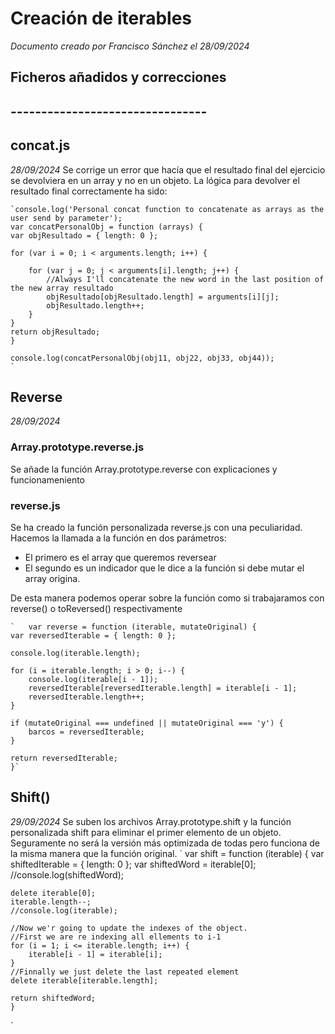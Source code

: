 # Creación de iterables 
*Documento creado por Francisco Sánchez el 28/09/2024*

## Ficheros añadidos y correcciones
## --------------------------------

## concat.js
*28/09/2024*
Se corrige un error que hacía que el resultado final del ejercicio se devolviera en un array y no en un objeto. 
La lógica para devolver el resultado final correctamente ha sido: 


    `console.log('Personal concat function to concatenate as arrays as the user send by parameter');
    var concatPersonalObj = function (arrays) {
    var objResultado = { length: 0 };

    for (var i = 0; i < arguments.length; i++) {

        for (var j = 0; j < arguments[i].length; j++) {
            //Always I'll concatenate the new word in the last position of the new array resultado
            objResultado[objResultado.length] = arguments[i][j];
            objResultado.length++;
        }
    }
    return objResultado;
    }

    console.log(concatPersonalObj(obj11, obj22, obj33, obj44));
    `

## Reverse
*28/09/2024*

### Array.prototype.reverse.js
Se añade la función Array.prototype.reverse con explicaciones y funcionameniento

### reverse.js
Se ha creado la función personalizada reverse.js con una peculiaridad. 
Hacemos la llamada a la función en dos parámetros: 
- El primero es el array que queremos reversear
- El segundo es un indicador que le dice a la función si debe mutar el array origina. 

De esta manera podemos operar sobre la función como si trabajaramos con reverse() o toReversed() respectivamente 

    `   var reverse = function (iterable, mutateOriginal) {
    var reversedIterable = { length: 0 };

    console.log(iterable.length);

    for (i = iterable.length; i > 0; i--) {
        console.log(iterable[i - 1]);
        reversedIterable[reversedIterable.length] = iterable[i - 1];
        reversedIterable.length++;
    }

    if (mutateOriginal === undefined || mutateOriginal === 'y') {
        barcos = reversedIterable;
    }

    return reversedIterable;
    }`


## Shift()
*29/09/2024*
Se suben los archivos Array.prototype.shift y la función personalizada shift para eliminar el primer elemento de un objeto. 
Seguramente no será la versión más optimizada de todas pero funciona de la misma manera que la función original. 
`
    var shift = function (iterable) {
    var shiftedIterable = { length: 0 };
    var shiftedWord = iterable[0];
    //console.log(shiftedWord);

    delete iterable[0];
    iterable.length--;
    //console.log(iterable);

    //Now we'r going to update the indexes of the object. 
    //First we are re indexing all ellements to i-1
    for (i = 1; i <= iterable.length; i++) {
        iterable[i - 1] = iterable[i];
    }
    //Finnally we just delete the last repeated element
    delete iterable[iterable.length];

    return shiftedWord;
    }
`

